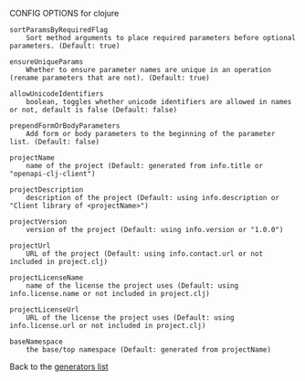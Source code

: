 CONFIG OPTIONS for clojure

    sortParamsByRequiredFlag
        Sort method arguments to place required parameters before optional parameters. (Default: true)

    ensureUniqueParams
        Whether to ensure parameter names are unique in an operation (rename parameters that are not). (Default: true)

    allowUnicodeIdentifiers
        boolean, toggles whether unicode identifiers are allowed in names or not, default is false (Default: false)

    prependFormOrBodyParameters
        Add form or body parameters to the beginning of the parameter list. (Default: false)

    projectName
        name of the project (Default: generated from info.title or "openapi-clj-client")

    projectDescription
        description of the project (Default: using info.description or "Client library of <projectName>")

    projectVersion
        version of the project (Default: using info.version or "1.0.0")

    projectUrl
        URL of the project (Default: using info.contact.url or not included in project.clj)

    projectLicenseName
        name of the license the project uses (Default: using info.license.name or not included in project.clj)

    projectLicenseUrl
        URL of the license the project uses (Default: using info.license.url or not included in project.clj)

    baseNamespace
        the base/top namespace (Default: generated from projectName)

Back to the [generators list](README.md)
